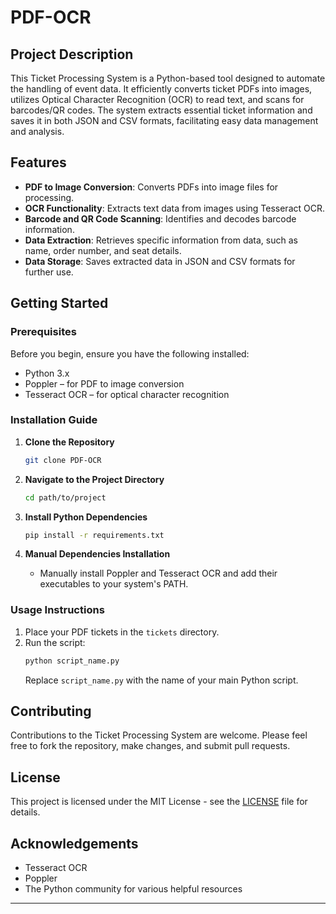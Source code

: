

# PDF-OCR

## Project Description
This Ticket Processing System is a Python-based tool designed to automate the handling of event data. It efficiently converts ticket PDFs into images, utilizes Optical Character Recognition (OCR) to read text, and scans for barcodes/QR codes. The system extracts essential ticket information and saves it in both JSON and CSV formats, facilitating easy data management and analysis.

## Features
- **PDF to Image Conversion**: Converts PDFs into image files for processing.
- **OCR Functionality**: Extracts text data from images using Tesseract OCR.
- **Barcode and QR Code Scanning**: Identifies and decodes barcode information.
- **Data Extraction**: Retrieves specific information from data, such as name, order number, and seat details.
- **Data Storage**: Saves extracted data in JSON and CSV formats for further use.

## Getting Started

### Prerequisites
Before you begin, ensure you have the following installed:
- Python 3.x
- Poppler – for PDF to image conversion
- Tesseract OCR – for optical character recognition

### Installation Guide

1. **Clone the Repository**
   ```bash
   git clone PDF-OCR
   ```
2. **Navigate to the Project Directory**
   ```bash
   cd path/to/project
   ```
3. **Install Python Dependencies**
   ```bash
   pip install -r requirements.txt
   ```

4. **Manual Dependencies Installation**
   - Manually install Poppler and Tesseract OCR and add their executables to your system's PATH.

### Usage Instructions
1. Place your PDF tickets in the `tickets` directory.
2. Run the script:
   ```bash
   python script_name.py
   ```
   Replace `script_name.py` with the name of your main Python script.

## Contributing
Contributions to the Ticket Processing System are welcome. Please feel free to fork the repository, make changes, and submit pull requests.

## License
This project is licensed under the MIT License - see the [LICENSE](LICENSE) file for details.

## Acknowledgements
- Tesseract OCR
- Poppler
- The Python community for various helpful resources

---
